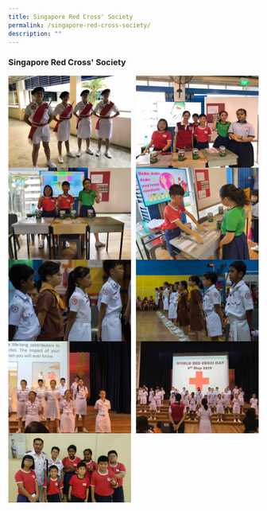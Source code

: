 ```yaml
---
title: Singapore Red Cross' Society
permalink: /singapore-red-cross-society/
description: ""
---
```

### **Singapore Red Cross' Society**

<img src="/images/srcs1.jpeg" style="width:49%" align=left>
<img src="/images/srcs2.jpeg" style="width:49%" align=right>

<br><br><br><br>
<br><br><br><br>

<img src="/images/srcs3.jpeg" style="width:49%" align=left>
<img src="/images/srcs4.jpeg" style="width:49%" align=right>

<br><br><br><br>
<br><br><br><br>

<img src="/images/srcs5.jpeg" style="width:49%" align=left>
<img src="/images/srcs6.jpeg" style="width:49%" align=right>

<br><br><br><br>
<br><br><br><br>

<img src="/images/srcs7.jpeg" style="width:49%" align=left>
<img src="/images/srcs8.jpeg" style="width:49%" align=right>

<br><br><br><br>
<br><br><br><br>

<img src="/images/srcs9.jpeg" style="width:49%" align=left>